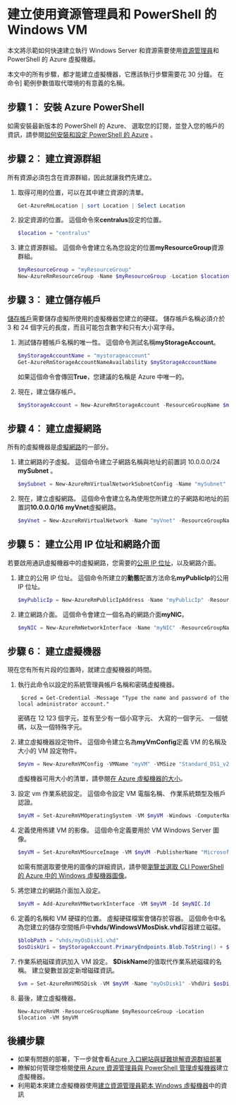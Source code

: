 <properties
    pageTitle="建立使用 PowerShell 的 Azure VM |Microsoft Azure"
    description="使用 PowerShell 的 Azure 和 Azure 資源管理員輕鬆建立新的 VM 執行 Windows Server。"
    services="virtual-machines-windows"
    documentationCenter=""
    authors="davidmu1"
    manager="timlt"
    editor=""
    tags="azure-resource-manager"/>

<tags
    ms.service="virtual-machines-windows"
    ms.workload="na"
    ms.tgt_pltfrm="na"
    ms.devlang="na"
    ms.topic="get-started-article"
    ms.date="10/21/2016"
    ms.author="davidmu"/>

# <a name="create-a-windows-vm-using-resource-manager-and-powershell"></a>建立使用資源管理員和 PowerShell 的 Windows VM

本文將示範如何快速建立執行 Windows Server 和資源需要使用[資源管理員](../azure-resource-manager/resource-group-overview.md)和 PowerShell 的 Azure 虛擬機器。 

本文中的所有步驟，都才能建立虛擬機器，它應該執行步驟需要花 30 分鐘。 在命令] 範例參數值取代環境的有意義的名稱。

## <a name="step-1-install-azure-powershell"></a>步驟 1︰ 安裝 Azure PowerShell

如需安裝最新版本的 PowerShell 的 Azure、 選取您的訂閱，並登入您的帳戶的資訊，請參閱[如何安裝和設定 PowerShell 的 Azure](../powershell-install-configure.md) 。
        
## <a name="step-2-create-a-resource-group"></a>步驟 2︰ 建立資源群組

所有資源必須包含在資源群組，因此就讓我們先建立。  

1. 取得可用的位置，可以在其中建立資源的清單。

    ```powershell
    Get-AzureRmLocation | sort Location | Select Location
    ```

2. 設定資源的位置。 這個命令來**centralus**設定的位置。

    ```powershell
    $location = "centralus"
    ```
    
3. 建立資源群組。 這個命令會建立名為您設定的位置**myResourceGroup**資源群組。

    ```powershell
    $myResourceGroup = "myResourceGroup"
    New-AzureRmResourceGroup -Name $myResourceGroup -Location $location
    ```
    
## <a name="step-3-create-a-storage-account"></a>步驟 3︰ 建立儲存帳戶

[儲存帳戶](../storage/storage-introduction.md)需要儲存虛擬所使用的虛擬機器您建立的硬碟。 儲存帳戶名稱必須介於 3 和 24 個字元的長度，而且可能包含數字和只有大小寫字母。

1. 測試儲存體帳戶名稱的唯一性。 這個命令測試名稱**myStorageAccount**。

    ```powershell
    $myStorageAccountName = "mystorageaccount"
    Get-AzureRmStorageAccountNameAvailability $myStorageAccountName
    ```
    
    如果這個命令會傳回**True**，您建議的名稱是 Azure 中唯一的。 
    
2. 現在，建立儲存帳戶。
    
    ```powershell    
    $myStorageAccount = New-AzureRmStorageAccount -ResourceGroupName $myResourceGroup -Name $myStorageAccountName -SkuName "Standard_LRS" -Kind "Storage" -Location $location
    ```
    
## <a name="step-4-create-a-virtual-network"></a>步驟 4︰ 建立虛擬網路

所有的虛擬機器是[虛擬網路](../virtual-network/virtual-networks-overview.md)的一部分。

1. 建立網路的子虛擬。 這個命令建立子網路名稱與地址的前置詞 10.0.0.0/24 **mySubnet** 。
        
    ```powershell
    $mySubnet = New-AzureRmVirtualNetworkSubnetConfig -Name "mySubnet" -AddressPrefix 10.0.0.0/24
    ```
    
2. 現在，建立虛擬網路。 這個命令會建立名為使用您所建立的子網路和地址的前置詞**10.0.0.0/16** **myVnet**虛擬網路。

    ```powershell
    $myVnet = New-AzureRmVirtualNetwork -Name "myVnet" -ResourceGroupName $myResourceGroup -Location $location -AddressPrefix 10.0.0.0/16 -Subnet $mySubnet
    ```
        
## <a name="step-5-create-a-public-ip-address-and-network-interface"></a>步驟 5︰ 建立公用 IP 位址和網路介面

若要啟用通訊虛擬機器中的虛擬網路，您需要的[公用 IP 位址](../virtual-network/virtual-network-ip-addresses-overview-arm.md)，以及網路介面。

1. 建立的公用 IP 位址。 這個命令所建立的**動態**配置方法命名**myPublicIp**的公用 IP 位址。
 
    ```powershell
    $myPublicIp = New-AzureRmPublicIpAddress -Name "myPublicIp" -ResourceGroupName $myResourceGroup -Location $location -AllocationMethod Dynamic
    ```
        
2. 建立網路介面。 這個命令會建立一個名為的網路介面**myNIC**。

    ```powershell
    $myNIC = New-AzureRmNetworkInterface -Name "myNIC" -ResourceGroupName $myResourceGroup -Location $location -SubnetId $myVnet.Subnets[0].Id -PublicIpAddressId $myPublicIp.Id
    ```
       
## <a name="step-6-create-a-virtual-machine"></a>步驟 6︰ 建立虛擬機器

現在您有所有片段的位置時，就建立虛擬機器的時間。

1. 執行此命令以設定的系統管理員帳戶名稱和密碼虛擬機器。

        $cred = Get-Credential -Message "Type the name and password of the local administrator account."
        
    密碼在 12 123 個字元，並有至少有一個小寫字元、 大寫的一個字元、 一個號碼，以及一個特殊字元。 
        
2. 建立虛擬機器設定物件。 這個命令建立名為**myVmConfig**定義 VM 的名稱及大小的 VM 設定物件。

    ```powershell
    $myVm = New-AzureRmVMConfig -VMName "myVM" -VMSize "Standard_DS1_v2"
    ```
     
    虛擬機器可用大小的清單，請參閱[在 Azure 虛擬機器的大小](virtual-machines-windows-sizes.md)。
    
3. 設定 vm 作業系統設定。 這個命令設定 VM 電腦名稱、 作業系統類型及帳戶認證。

    ```powershell
    $myVM = Set-AzureRmVMOperatingSystem -VM $myVM -Windows -ComputerName "myVM" -Credential $cred -ProvisionVMAgent -EnableAutoUpdate
    ```
    
4. 定義使用佈建 VM 的影像。 這個命令定義要用於 VM Windows Server 圖像。 

    ```powershell
    $myVM = Set-AzureRmVMSourceImage -VM $myVM -PublisherName "MicrosoftWindowsServer" -Offer "WindowsServer" -Skus "2012-R2-Datacenter" -Version "latest"
    ```
        
    如需有關選取要使用的圖像的詳細資訊，請參閱[瀏覽並選取 CLI PowerShell 的 Azure 中的 Windows 虛擬機器圖像](virtual-machines-windows-cli-ps-findimage.md)。
        
5. 將您建立的網路介面加入設定。

    ```powershell
    $myVM = Add-AzureRmVMNetworkInterface -VM $myVM -Id $myNIC.Id
    ```
        
6. 定義的名稱和 VM 硬碟的位置。 虛擬硬碟檔案會儲存於容器。 這個命令中名為您建立的儲存空間帳戶中**vhds/WindowsVMosDisk.vhd**容器建立磁碟。

    ```powershell
    $blobPath = "vhds/myOsDisk1.vhd"
    $osDiskUri = $myStorageAccount.PrimaryEndpoints.Blob.ToString() + $blobPath
    ```
        
7. 作業系統磁碟資訊加入 VM 設定。 **$DiskName**的值取代作業系統磁碟的名稱。 建立變數並設定新增磁碟資訊。
    
    ```powershell
    $vm = Set-AzureRmVMOSDisk -VM $myVM -Name "myOsDisk1" -VhdUri $osDiskUri -CreateOption fromImage
    ```
        
8. 最後，建立虛擬機器。

    ```
    New-AzureRmVM -ResourceGroupName $myResourceGroup -Location $location -VM $myVM
    ```
                                  
## <a name="next-steps"></a>後續步驟

- 如果有問題的部署，下一步就會看[Azure 入口網站與疑難排解資源群組部署](../resource-manager-troubleshoot-deployments-portal.md)
- 瞭解如何管理您檢閱[使用 Azure 資源管理員與 PowerShell 管理虛擬機器](virtual-machines-windows-ps-manage.md)建立虛擬機器。
- 利用範本來建立虛擬機器使用[建立資源管理員範本 Windows 虛擬機器](virtual-machines-windows-ps-template.md)中的資訊
